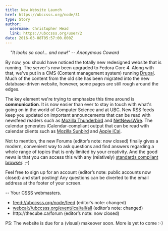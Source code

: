```yaml
---
title: New Website Launch 
href: https://ubccsss.org/node/31
type: Story
author:
  username: Christopher Head
  link: https://ubccsss.org/user/2
date: 2016-03-08T05:57:00.000Z
---
```


<div class="field field-name-body field-type-text-with-summary field-label-hidden"><div class="field-items"><div class="field-item even"><p>&#xA0;&#xA0;&#xA0;&#xA0;<i>&quot;It looks so cool... and new!&quot; -- Anonymous Coward</i></p>
<p>By now, you should have noticed the totally new redesigned website that is running.  The server&apos;s now been upgraded to Fedora Core 4.  Along with that, we&apos;ve put in a CMS (Content management system) running <a href="https://www.drupal.org">Drupal</a>.  Much of the content from the old site has been migrated into the new database-driven website, however, some pages are still rough around the edges.</p>
<p>The key element we&apos;re trying to emphasize this time around is <b>communication</b>.  It is now easier than ever to stay in touch with what&apos;s going on in the world of Computer Science and at UBC.  New RSS feeds keep you updated on important announcements that can be read with newsfeed readers such as <a href="https://www.mozilla.org/products/thunderbird/">Mozilla Thunderbird</a> and <a href="http://ranchero.com/netnewswire/">NetNewsWire</a>.  The calendar generates iCalendar-compliant output that can be read with calendar clients such as <a href="https://www.mozilla.org/projects/calendar/sunbird.html">Mozilla Sunbird</a> and <a href="https://www.apple.com/macosx/features/ical/">Apple iCal</a>.</p>
<p>Not to mention, the new Forums (editor&#x2019;s note: now closed) finally gives a modern, convenient way to ask questions and find answers regarding a whole range of topics that is only limited by your creativity.  And the good news is that you can access this with any (relatively) <a href="https://www.mozilla.org/products/firefox/">standards compliant browser</a>. ;-)</p>
<p>Feel free to sign up for an account (editor&#x2019;s note: public accounts now closed) and start posting!  Any questions can be diverted to the email address at the footer of your screen.</p>
<p>          -- Your CSSS webmasters.</p>
<ul>
<li><a href="feed://ubccsss.org/node/feed">feed://ubccsss.org/node/feed</a> (editor&#x2019;s note: changed)</li>
<li><a href="webcal://ubccsss.org/event/ical/all/all">webcal://ubccsss.org/event/ical/all/all</a> (editor&#x2019;s note: changed)</li>
<li>http://thecube.ca/forum (editor&#x2019;s note: now closed)</li>
</ul>
<p>PS:  The website is due for a (visual) makeover soon.  More is yet to come :-)</p>
</div></div></div>    <footer>
          </footer>